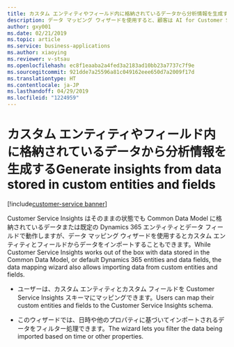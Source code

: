 ```yaml
---
title: カスタム エンティティやフィールド内に格納されているデータから分析情報を生成する
description: データ マッピング ウィザードを使用すると、顧客は AI for Customer Service Insights 用のカスタム エンティティやカスタム フィールドからデータをインポートして、すべての分析情報を生成することができます。
author: gxy001
ms.date: 02/21/2019
ms.topic: article
ms.service: business-applications
ms.author: xiaoying
ms.reviewer: v-stsau
ms.openlocfilehash: ec8f1eaaba2a4fed3a2183ad10bb23a7737c7f9e
ms.sourcegitcommit: 921dde7a25596a81c049162eee650d7a2009f17d
ms.translationtype: HT
ms.contentlocale: ja-JP
ms.lasthandoff: 04/29/2019
ms.locfileid: "1224959"
---
```

# <a name="generate-insights-from-data-stored-in-custom-entities-and-fields"></a><span data-ttu-id="f13c5-103">カスタム エンティティやフィールド内に格納されているデータから分析情報を生成する</span><span class="sxs-lookup"><span data-stu-id="f13c5-103">Generate insights from data stored in custom entities and fields</span></span>
[!include[customer-service banner](../../../includes/dynamics365-ai-customer-service.md)]



<span data-ttu-id="f13c5-104">Customer Service Insights はそのままの状態でも Common Data Model に格納されているデータまたは既定の Dynamics 365 エンティティとデータ フィールドで動作しますが、データ マッピング ウィザードを使用するとカスタム エンティティとフィールドからデータをインポートすることもできます。</span><span class="sxs-lookup"><span data-stu-id="f13c5-104">While Customer Service Insights works out of the box with data stored in the Common Data Model, or default Dynamics 365 entities and data fields, the data mapping wizard also allows importing data from custom entities and fields.</span></span>

- <span data-ttu-id="f13c5-105">ユーザーは、カスタム エンティティとカスタム フィールドを Customer Service Insights スキーマにマッピングできます。</span><span class="sxs-lookup"><span data-stu-id="f13c5-105">Users can map their custom entities and fields to the Customer Service Insights schema.</span></span>

- <span data-ttu-id="f13c5-106">このウィザードでは、日時や他のプロパティに基づいてインポートされるデータをフィルター処理できます。</span><span class="sxs-lookup"><span data-stu-id="f13c5-106">The wizard lets you filter the data being imported based on time or other properties.</span></span>
